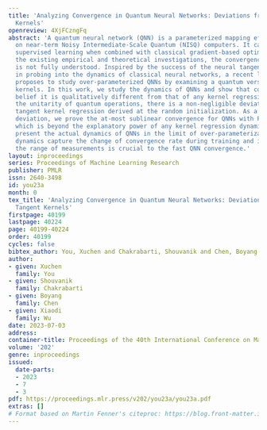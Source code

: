 ```yaml
---
title: 'Analyzing Convergence in Quantum Neural Networks: Deviations from Neural Tangent
  Kernels'
openreview: 4XjFCzngFq
abstract: 'A quantum neural network (QNN) is a parameterized mapping efficiently implementable
  on near-term Noisy Intermediate-Scale Quantum (NISQ) computers. It can be used for
  supervised learning when combined with classical gradient-based optimizers. Despite
  the existing empirical and theoretical investigations, the convergence of QNN training
  is not fully understood. Inspired by the success of the neural tangent kernels (NTKs)
  in probing into the dynamics of classical neural networks, a recent line of works
  proposes to study over-parameterized QNNs by examining a quantum version of tangent
  kernels. In this work, we study the dynamics of QNNs and show that contrary to popular
  belief it is qualitatively different from that of any kernel regression: due to
  the unitarity of quantum operations, there is a non-negligible deviation from the
  tangent kernel regression derived at the random initialization. As a result of the
  deviation, we prove the at-most sublinear convergence for QNNs with Pauli measurements,
  which is beyond the explanatory power of any kernel regression dynamics. We then
  present the actual dynamics of QNNs in the limit of over-parameterization. The new
  dynamics capture the change of convergence rate during training and implies that
  the range of measurements is crucial to the fast QNN convergence.'
layout: inproceedings
series: Proceedings of Machine Learning Research
publisher: PMLR
issn: 2640-3498
id: you23a
month: 0
tex_title: 'Analyzing Convergence in Quantum Neural Networks: Deviations from Neural
  Tangent Kernels'
firstpage: 40199
lastpage: 40224
page: 40199-40224
order: 40199
cycles: false
bibtex_author: You, Xuchen and Chakrabarti, Shouvanik and Chen, Boyang and Wu, Xiaodi
author:
- given: Xuchen
  family: You
- given: Shouvanik
  family: Chakrabarti
- given: Boyang
  family: Chen
- given: Xiaodi
  family: Wu
date: 2023-07-03
address: 
container-title: Proceedings of the 40th International Conference on Machine Learning
volume: '202'
genre: inproceedings
issued:
  date-parts:
  - 2023
  - 7
  - 3
pdf: https://proceedings.mlr.press/v202/you23a/you23a.pdf
extras: []
# Format based on Martin Fenner's citeproc: https://blog.front-matter.io/posts/citeproc-yaml-for-bibliographies/
---
```

